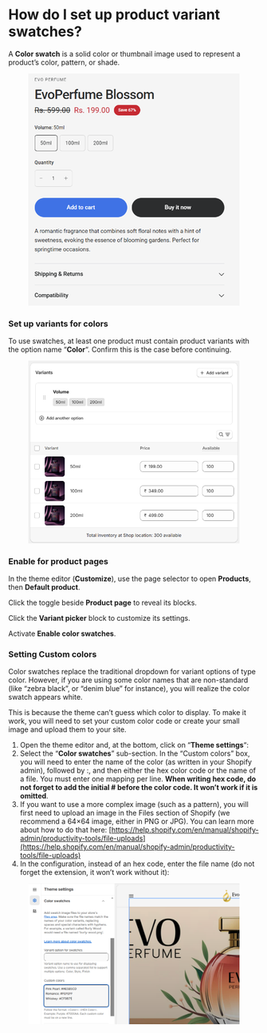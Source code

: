 # How do I set up product variant swatches?

A **Color swatch** is a solid color or thumbnail image used to represent a product’s color, pattern, or shade.

<figure><img src="../../.gitbook/assets/Screenshot 2024-12-21 160933.png" alt=""><figcaption></figcaption></figure>

### Set up variants for colors

To use swatches, at least one product must contain product variants with the option name “**Color**“. Confirm this is the case before continuing.

<figure><img src="../../.gitbook/assets/Screenshot 2024-12-21 161014.png" alt=""><figcaption></figcaption></figure>

### Enable for product pages

In the theme editor (**Customize**), use the page selector to open **Products**, then **Default product**.

Click the toggle beside **Product page** to reveal its blocks.

Click the **Variant picker** block to customize its settings.

Activate **Enable color swatches**.

### Setting Custom colors

Color swatches replace the traditional dropdown for variant options of type color. However, if you are using some color names that are non-standard (like “zebra black”, or “denim blue” for instance), you will realize the color swatch appears white.

This is because the theme can’t guess which color to display. To make it work, you will need to set your custom color code or create your small image and upload them to your site.

1. Open the theme editor and, at the bottom, click on “**Theme settings**“:
2. Select the “**Color swatches**” sub-section. In the “Custom colors” box, you will need to enter the name of the color (as written in your Shopify admin), followed by :, and then either the hex color code or the name of a file. You must enter one mapping per line. **When writing hex code, do not forget to add the initial # before the color code. It won’t work if it is omitted**.
3. If you want to use a more complex image (such as a pattern), you will first need to upload an image in the Files section of Shopify (we recommend a 64×64 image, either in PNG or JPG). You can learn more about how to do that here: [https://help.shopify.com/en/manual/shopify-admin/productivity-tools/file-uploads](https://help.shopify.com/en/manual/shopify-admin/productivity-tools/file-uploads)
4. In the configuration, instead of an hex code, enter the file name (do not forget the extension, it won’t work without it):

<figure><img src="../../.gitbook/assets/Screenshot 2024-12-21 170253.png" alt=""><figcaption></figcaption></figure>
